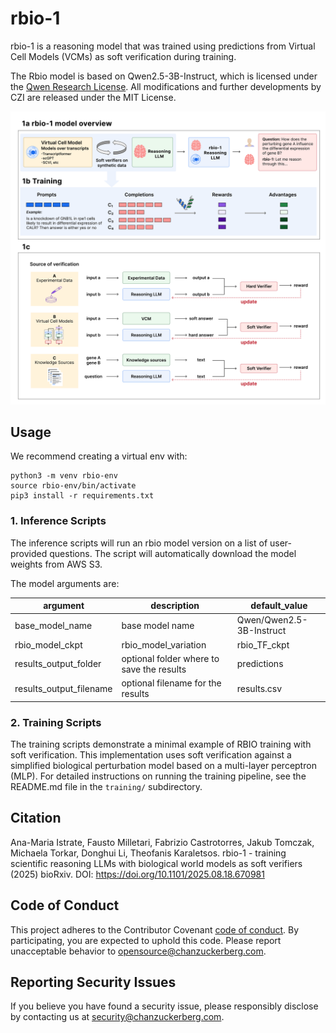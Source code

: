 # rbio-1

rbio-1 is a reasoning model that was trained using predictions from Virtual Cell Models (VCMs) as soft verification during training. 

The Rbio model is based on Qwen2.5-3B-Instruct, which is licensed under the [Qwen Research License](https://huggingface.co/Qwen/Qwen2.5-3B-Instruct/blob/main/LICENSE). All modifications and further developments by CZI are released under the MIT License.

![rbio Model Architecture](rbio-motivation-fig.png)


## Usage

We recommend creating a virtual env with:

```
python3 -m venv rbio-env
source rbio-env/bin/activate
pip3 install -r requirements.txt
```

### 1. Inference Scripts
The inference scripts will run an rbio model version on a list of user-provided questions. The script will automatically download the model weights from AWS S3. 

The model arguments are:

| argument | description | default_value |
| - | - | - |
| base_model_name | base model name | Qwen/Qwen2.5-3B-Instruct |
| rbio_model_ckpt | rbio_model_variation | rbio_TF_ckpt 
| results_output_folder | optional folder where to save the results | predictions |
| results_output_filename | optional filename for the results |results.csv |


### 2. Training Scripts
The training scripts demonstrate a minimal example of RBIO training with soft verification. This implementation uses soft verification against a simplified biological perturbation model based on a multi-layer perceptron (MLP).
For detailed instructions on running the training pipeline, see the README.md file in the `training/` subdirectory.


## Citation
Ana-Maria Istrate, Fausto Milletari, Fabrizio Castrotorres, Jakub Tomczak, Michaela Torkar, Donghui Li, Theofanis Karaletsos. rbio-1 - training scientific reasoning LLMs with biological world models as soft verifiers (2025) bioRxiv. DOI: https://doi.org/10.1101/2025.08.18.670981

## Code of Conduct

This project adheres to the Contributor Covenant [code of conduct](https://github.com/chanzuckerberg/.github/blob/master/CODE_OF_CONDUCT.md). By participating, you are expected to uphold this code. Please report unacceptable behavior to [opensource@chanzuckerberg.com](mailto:opensource@chanzuckerberg.com).

## Reporting Security Issues

If you believe you have found a security issue, please responsibly disclose by contacting us at [security@chanzuckerberg.com](mailto:security@chanzuckerberg.com).

